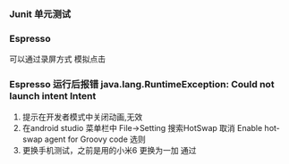 ### Junit 单元测试




###  Espresso
可以通过录屏方式 模拟点击


### Espresso 运行后报错 java.lang.RuntimeException: Could not launch intent Intent
1. 提示在开发者模式中关闭动画,无效
2. 在android studio 菜单栏中 File->Setting  搜索HotSwap 取消 Enable hot-swap agent for Groovy code 选则
3. 更换手机测试，之前是用的小米6 更换为一加 通过
